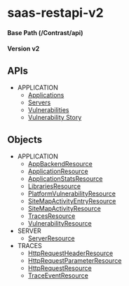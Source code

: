 # saas-restapi-v2
#### Base Path (/Contrast/api)
#### Version v2
## APIs
- APPLICATION
  - [Applications](<./application/Applications/README.md>)
  - [Servers](<./application/Servers/README.md>)
  - [Vulnerabilities](<./application/Vulnerabilities/README.md>)
  - [Vulnerability Story](<./application/Vulnerability Story/README.md>)
## Objects
- APPLICATION
  - [AppBackendResource](<./objects/AppBackendResource.md>)
  - [ApplicationResource](<./objects/ApplicationResource.md>)
  - [ApplicationStatsResource](<./objects/ApplicationStatsResource.md>)
  - [LibrariesResource](<./objects/LibrariesResource.md>)
  - [PlatformVulnerabilityResource](<./objects/PlatformVulnerabilityResource.md>)
  - [SiteMapActivityEntryResource](<./objects/SiteMapActivityEntryResource.md>)
  - [SiteMapActivityResource](<./objects/SiteMapActivityResource.md>)
  - [TracesResource](<./objects/TracesResource.md>)
  - [VulnerabilityResource](<./objects/VulnerabilityResource.md>)
- SERVER
  - [ServerResource](<./objects/ServerResource.md>)
- TRACES
  - [HttpRequestHeaderResource](<./objects/HttpRequestHeaderResource.md>)
  - [HttpRequestParameterResource](<./objects/HttpRequestParameterResource.md>)
  - [HttpRequestResource](<./objects/HttpRequestResource.md>)
  - [TraceEventResource](<./objects/TraceEventResource.md>)
